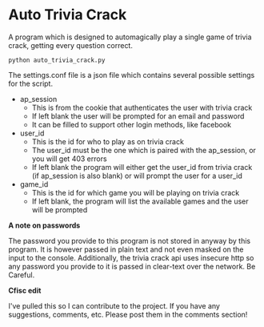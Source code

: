 # Auto Trivia Crack
A program which is designed to automagically play a single game of trivia crack, getting every question correct.

`python auto_trivia_crack.py`

The settings.conf file is a json file which contains several possible settings for the script.

* ap_session
  * This is from the cookie that authenticates the user with trivia crack
  * If left blank the user will be prompted for an email and password
  * It can be filled to support other login methods, like facebook
* user_id
  * This is the id for who to play as on trivia crack
  * The user_id must be the one which is paired with the ap_session, or you will get 403 errors
  * If left blank the program will either get the user_id from trivia crack (if ap_session is also blank) or will prompt the user for a user_id
* game_id
  * This is the id for which game you will be playing on trivia crack
  * If left blank, the program will list the available games and the user will be prompted
  
**A note on passwords**

The password you provide to this program is not stored in anyway by this program. It is however passed in plain text and not even masked on the input to the console.
Additionally, the trivia crack api uses insecure http so any password you provide to it is passed in clear-text over the network. Be Careful.

**Cfisc edit**

I've pulled this so I can contribute to the project. If you have any suggestions, comments, etc. Please post them in the comments section!
